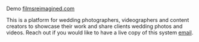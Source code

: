 Demo [filmsreimagined.com](http://filmsreimagined.com)

This is a platform for wedding photographers, videographers and content creators to showcase their work and share clients wedding photos and videos.
Reach out if you would like to have a live copy of this system [email](mailto:lop-picador.4g@icloud.com). 
